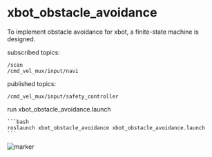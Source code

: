 xbot_obstacle_avoidance
===============
To implement obstacle avoidance for xbot, a finite-state machine is designed.

subscribed topics:

    /scan
    /cmd_vel_mux/input/navi

published topics:

    /cmd_vel_mux/input/safety_controller

run xbot_obstacle_avoidance.launch

    ```bash
    roslaunch xbot_obstacle_avoidance xbot_obstacle_avoidance.launch
    ```


![marker](https://raw.githubusercontent.com/sychaichangkun/xbot_obstacle_avoidance/master/xbot_fsm.png)


